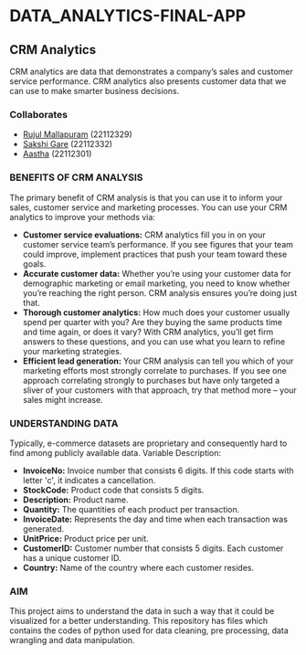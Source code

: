 # DATA_ANALYTICS-FINAL-APP

## CRM Analytics
CRM analytics are data that demonstrates a company’s sales and customer service performance. CRM analytics also presents customer data that we can use to make smarter business decisions.

### Collaborates
* [Rujul Mallapuram](https://github.com/RujulMallapuram9) (22112329)
* [Sakshi Gare](https://github.com/Sakshi-Gare) (22112332)
* [Aastha](https://github.com/aassthhaa) (22112301)

### BENEFITS OF CRM ANALYSIS
The primary benefit of CRM analysis is that you can use it to inform your sales, customer service and marketing processes. You can use your CRM analytics to improve your methods via:
* **Customer service evaluations:** CRM analytics fill you in on your customer service team’s performance. If you see figures that your team could improve, implement practices that push your team toward these goals.
* **Accurate customer data:** Whether you’re using your customer data for demographic marketing or email marketing, you need to know whether you’re reaching the right person. CRM analysis ensures you’re doing just that.
* **Thorough customer analytics:** How much does your customer usually spend per quarter with you? Are they buying the same products time and time again, or does it vary? With CRM analytics, you’ll get firm answers to these questions, and you can use what you learn to refine your marketing strategies.
* **Efficient lead generation:** Your CRM analysis can tell you which of your marketing efforts most strongly correlate to purchases. If you see one approach correlating strongly to purchases but have only targeted a sliver of your customers with that approach, try that method more – your sales might increase.

### UNDERSTANDING DATA
Typically, e-commerce datasets are proprietary and consequently hard to find among publicly available data.
Variable Description:
* **InvoiceNo:** Invoice number that consists 6 digits. If this code starts with letter 'c', it indicates a cancellation.
* **StockCode:** Product code that consists 5 digits.
* **Description:** Product name.
* **Quantity:** The quantities of each product per transaction.
* **InvoiceDate:** Represents the day and time when each transaction was generated.
* **UnitPrice:** Product price per unit.
* **CustomerID:** Customer number that consists 5 digits. Each customer has a unique customer ID.
* **Country:** Name of the country where each customer resides.

### AIM
This project aims to understand the data in such a way that it could be visualized for a better understanding.
This repository has files which contains the codes of python used for data cleaning, pre processing, data wrangling and data manipulation. 





